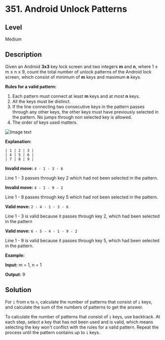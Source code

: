 # 351. Android Unlock Patterns
## Level
Medium

## Description
Given an Android **3x3** key lock screen and two integers **m** and **n**, where 1 ≤ m ≤ n ≤ 9, count the total number of unlock patterns of the Android lock screen, which consist of minimum of **m** keys and maximum **n** keys.

**Rules for a valid pattern:**

1. Each pattern must connect at least **m** keys and at most **n** keys.
2. All the keys must be distinct.
3. If the line connecting two consecutive keys in the pattern passes through any other keys, the other keys must have previously selected in the pattern. No jumps through non selected key is allowed.
4. The order of keys used matters.

![Image text](https://assets.leetcode.com/uploads/2018/10/12/android-unlock.png)

**Explanation:**
```
| 1 | 2 | 3 |
| 4 | 5 | 6 |
| 7 | 8 | 9 |
```
**Invalid move:** `4 - 1 - 3 - 6`

Line 1 - 3 passes through key 2 which had not been selected in the pattern.

**Invalid move:** `4 - 1 - 9 - 2`

Line 1 - 9 passes through key 5 which had not been selected in the pattern.

**Valid move:** `2 - 4 - 1 - 3 - 6`

Line 1 - 3 is valid because it passes through key 2, which had been selected in the pattern

**Valid move:** `6 - 5 - 4 - 1 - 9 - 2`

Line 1 - 9 is valid because it passes through key 5, which had been selected in the pattern.

**Example:**

**Input:** m = 1, n = 1

**Output:** 9

## Solution
For `i` from `m` to `n`, calculate the number of patterns that consist of `i` keys, and calculate the sum of the numbers of patterns to get the answer.

To calculate the number of patterns that consist of `i` keys, use backtrack. At each step, select a key that has not been used and is valid, which means selecting the key won't conflict with the rules for a valid pattern. Repeat the process until the pattern contains up to `i` keys.
